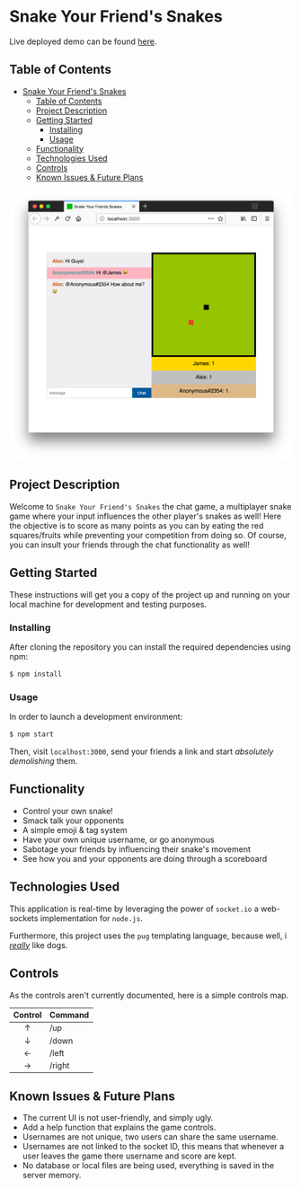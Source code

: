 # Snake Your Friend's Snakes

Live deployed demo can be found [here](https://real-time-web-lhlbqzzcsq.now.sh/).

## Table of Contents

<!-- TOC -->

* [Snake Your Friend's Snakes](#snake-your-friends-snakes)
  * [Table of Contents](#table-of-contents)
  * [Project Description](#project-description)
  * [Getting Started](#getting-started)
    * [Installing](#installing)
    * [Usage](#usage)
  * [Functionality](#functionality)
  * [Technologies Used](#technologies-used)
  * [Controls](#controls)
  * [Known Issues & Future Plans](#known-issues--future-plans)

<!-- /TOC -->

![Cover Image](./cover.png)

## Project Description

Welcome to `Snake Your Friend's Snakes` the chat game, a multiplayer snake game where your input influences the other player's snakes as well! Here the objective is to score as many points as you can by eating the red squares/fruits while preventing your competition from doing so. Of course, you can insult your friends through the chat functionality as well!

## Getting Started

These instructions will get you a copy of the project up and running on your local machine for development and testing purposes.

### Installing

After cloning the repository you can install the required dependencies using npm:

```javascript
$ npm install
```

### Usage

In order to launch a development environment:

```javascript
$ npm start
```

Then, visit `localhost:3000`, send your friends a link and start _absolutely demolishing_ them.

## Functionality

* Control your own snake!
* Smack talk your opponents
* A simple emoji & tag system
* Have your own unique username, or go anonymous
* Sabotage your friends by influencing their snake's movement
* See how you and your opponents are doing through a scoreboard

## Technologies Used

This application is real-time by leveraging the power of `socket.io` a web-sockets implementation for `node.js`.

Furthermore, this project uses the `pug` templating language, because well, i [_really_](https://jamerrone.github.io/wafs/app/#home) like dogs.

## Controls

As the controls aren't currently documented, here is a simple controls map.

| **Control** | **Command** |
| :---------: | ----------- |
|      ↑      | /up         |
|      ↓      | /down       |
|      ←      | /left       |
|      →      | /right      |

## Known Issues & Future Plans

* The current UI is not user-friendly, and simply ugly.
* Add a help function that explains the game controls.
* Usernames are not unique, two users can share the same username.
* Usernames are not linked to the socket ID, this means that whenever a user leaves the game there username and score are kept.
* No database or local files are being used, everything is saved in the server memory.
